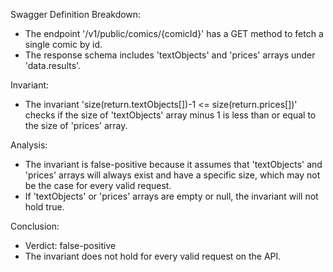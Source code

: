 Swagger Definition Breakdown:
- The endpoint '/v1/public/comics/{comicId}' has a GET method to fetch a single comic by id.
- The response schema includes 'textObjects' and 'prices' arrays under 'data.results'.

Invariant:
- The invariant 'size(return.textObjects[])-1 <= size(return.prices[])' checks if the size of 'textObjects' array minus 1 is less than or equal to the size of 'prices' array.

Analysis:
- The invariant is false-positive because it assumes that 'textObjects' and 'prices' arrays will always exist and have a specific size, which may not be the case for every valid request.
- If 'textObjects' or 'prices' arrays are empty or null, the invariant will not hold true.

Conclusion:
- Verdict: false-positive
- The invariant does not hold for every valid request on the API.
